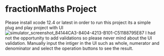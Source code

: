 # fractionMaths Project 

Please install xcode 12.4 or latest in order to run this project 
its a simple plug and play project with UI ![simulator_screenshot_84144CA3-8404-4213-B101-C51188795E87](https://user-images.githubusercontent.com/14932574/128106241-0efc0729-2d10-457c-81a8-8c7e216413a7.png)
I had not the opportunity to add validations so please never mind about the UI validation.
Manually input the intiger in the UI such as whole, numerator and denominator and select the operation buttons to see the result.
